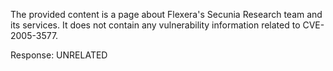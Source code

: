 The provided content is a page about Flexera's Secunia Research team and its services. It does not contain any vulnerability information related to CVE-2005-3577.

Response: UNRELATED